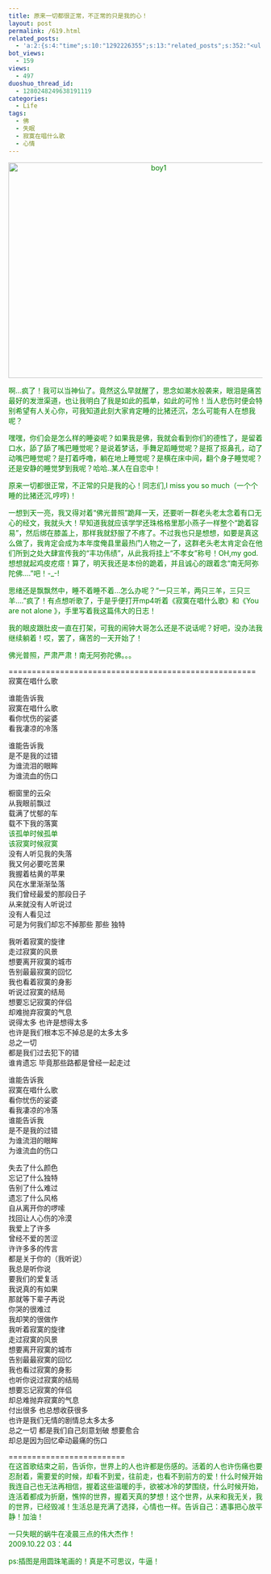 ```yaml
---
title: 原来一切都很正常，不正常的只是我的心！
layout: post
permalink: /619.html
related_posts:
  - 'a:2:{s:4:"time";s:10:"1292226355";s:13:"related_posts";s:352:"<ul class="related_post"><li><a href="http://blog.80aj.com/2010/05/23/100523-%e6%b7%b1%e5%ba%a6%e7%9d%a1%e7%9c%a0/" title="100523 深度睡眠">100523 深度睡眠</a></li><li><a href="http://blog.80aj.com/2009/10/26/%e8%af%9d%e8%af%b4%e5%be%ae%e7%ac%91%e7%9a%84%e9%ad%85%e5%8a%9b/" title="话说微笑的魅力">话说微笑的魅力</a></li></ul>";}'
bot_views:
  - 159
views:
  - 497
duoshuo_thread_id:
  - 1280248249638191119
categories:
  - Life
tags:
  - 佛
  - 失眠
  - 寂寞在唱什么歌
  - 心情
---
```

<p style="text-align: center;">
  <span style="color: #008000;"><img class="aligncenter size-full wp-image-620" title="boy1" src="http://www.80aj.com/wp-content/uploads/2009/10/boy1.jpg" alt="boy1" width="580" height="427" /></span>
</p>

<span style="color: #008000;">啊&#8230;疯了！我可以当神仙了。竟然这么早就醒了，思念如潮水般袭来，眼泪是痛苦最好的发泄渠道，也让我明白了我是如此的孤单，如此的可怜！当人悲伤时便会特别希望有人关心你，可我知道此刻大家肯定睡的比猪还沉，怎么可能有人在想我呢？</span>

<span style="color: #008000;">嘿嘿，你们会是怎么样的睡姿呢？如果我是佛，我就会看到你们的德性了，是留着口水，舔了舔了嘴巴睡觉呢？是说着梦话，手舞足蹈睡觉呢？是抠了抠鼻孔，动了动嘴巴睡觉呢？是打着呼噜，躺在地上睡觉呢？是横在床中间，翻个身子睡觉呢？还是安静的睡觉梦到我呢？哈哈..某人在自恋中！</span>

<span style="color: #008000;">原来一切都很正常，不正常的只是我的心！同志们,I miss you so much（一个个睡的比猪还沉,哼哼)！</span>

<span style="color: #008000;">一想到天一亮，我又得对着“佛光普照”跪拜一天，还要听一群老头老太念着有口无心的经文，我就头大！早知道我就应该学学还珠格格里那小燕子一样整个“跪着容易”，然后绑在膝盖上，那样我就舒服了不疼了。不过我也只是想想，如要是真这么做了，我肯定会成为本年度俺县里最热门人物之一了，这群老头老太肯定会在他们所到之处大肆宣传我的“丰功伟绩”，从此我将挂上“不孝女”称号！OH,my god.想想就起鸡皮疙瘩！算了，明天我还是本份的跪着，并且诚心的跟着念“南无阿弥陀佛&#8230;.”吧！-_-!</span>

<span style="color: #008000;">思绪还是飘飘然中，睡不着睡不着&#8230;怎么办呢？“一只三羊，两只三羊，三只三羊&#8230;.”疯了！有点想听歌了，于是乎便打开mp4听着《寂寞在唱什么歌》和《You are not alone 》，手里写着我这篇伟大的日志！</span>

<span style="color: #008000;">我的眼皮跟肚皮一直在打架，可我的闹钟大哥怎么还是不说话呢？好吧，没办法我继续躺着！哎，罢了，痛苦的一天开始了！</span>

<span style="color: #008000;">佛光普照，严肃严肃！南无阿弥陀佛。。。</span>

=====================================================  
寂寞在唱什么歌

谁能告诉我  
寂寞在唱什么歌  
看你忧伤的娑婆  
看我凄凉的冷落

谁能告诉我  
是不是我的过错  
为谁流泪的眼眸  
为谁流血的伤口

橱窗里的云朵  
从我眼前飘过  
载满了忧郁的车  
载不下我的落寞  
<span style="color: #008000;">该孤单时候孤单<br /> 该寂寞时候寂寞</span>  
没有人听见我的失落  
我又何必要吃苦果  
我握着枯黄的苹果  
风在水里渐渐坠落  
我们曾经最爱的那段日子  
从来就没有人听说过  
没有人看见过  
可是为何我们却忘不掉那些 那些 独特

我听着寂寞的旋律  
走过寂寞的风景  
想要离开寂寞的城市  
告别最最寂寞的回忆  
我也看着寂寞的身影  
听说过寂寞的结局  
想要忘记寂寞的伴侣  
却难抛弃寂寞的气息  
说得太多 也许是想得太多  
也许是我们根本忘不掉总是的太多太多  
总之一切  
都是我们过去犯下的错  
谁肯遗忘 毕竟那些路都是曾经一起走过

谁能告诉我  
寂寞在唱什么歌  
看你忧伤的娑婆  
看我凄凉的冷落  
谁能告诉我  
是不是我的过错  
为谁流泪的眼眸  
为谁流血的伤口

失去了什么颜色  
忘记了什么独特  
告别了什么难过  
遗忘了什么风格  
自从离开你的啰嗦  
找回让人心伤的冷漠  
我爱上了许多  
曾经不爱的苦涩  
许许多多的传言  
都是关于你的（我听说）  
我总是听你说  
要我们的爱复活  
我说真的有如果  
那就等下辈子再说  
你哭的很难过  
我却笑的很做作  
我听着寂寞的旋律  
走过寂寞的风景  
想要离开寂寞的城市  
告别最最寂寞的回忆  
我也看过寂寞的身影  
也听你说过寂寞的结局  
想要忘记寂寞的伴侣  
却总难抛弃寂寞的气息  
付出很多 也总想收获很多  
也许是我们无情的剧情总太多太多  
总之一切 都是我们自己刻意划破 想要愈合  
却总是因为回忆牵动最痛的伤口

=========================  
<span style="color: #008000;">在这首歌结束之前，告诉你，世界上的人也许都是伤感的。活着的人也许伤痛也要忍耐着，需要爱的时候，却看不到爱，往前走，也看不到前方的爱！什么时候开始我连自己也无法再相信，握着这些温暖的手，欲被冰冷的梦围绕，什么时候开始，连活着都成为折磨，憔悴的世界，握着天真的梦想！这个世界，从来和我无关，我的世界，已经毁减！生活总是充满了选择，心情也一样。告诉自己：遇事把心放平静！加油！</span>

<span style="color: #008000;">一只失眠的蜗牛在凌晨三点的伟大杰作！<br /> 2009.10.22 03：44</span>

<span style="color: #008000;">ps:插图是用圆珠笔画的！真是不可思议，牛逼！</span>